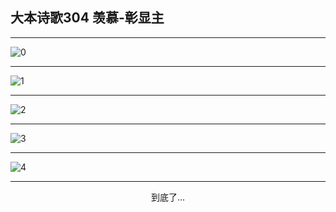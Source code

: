 
## 大本诗歌304 羡慕-彰显主
        
<div id="aplayer0"></div>

---

<img alt="0" data-original="/data/d0304/0">

---

<img alt="1" data-original="/data/d0304/1">

---

<img alt="2" data-original="/data/d0304/2">

---

<img alt="3" data-original="/data/d0304/3">

---

<img alt="4" data-original="/data/d0304/4">

---

<p style="text-align: center">到底了...</p>

<script src="/js/dist-view.js"></script>

<script>
MAIN.id = 'd0304';
        
const ap0 = new APlayer({
    container: document.getElementById('aplayer0'),
    volume: 1,
    loop: 'none',
    preload: 'none',
    audio: [{
        name: '大本诗歌304.mp3',
        artist: '大本诗歌',
        url: 'https://res.wx.qq.com/voice/getvoice?mediaid=MzI0NTk3MDM5M18yMjQ3NDkxMjIy',
        cover: '/favicon'
    }]
});
</script>
